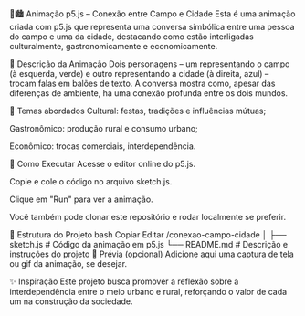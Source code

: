 🌾🏙️ Animação p5.js – Conexão entre Campo e Cidade
Esta é uma animação criada com p5.js que representa uma conversa simbólica entre uma pessoa do campo e uma da cidade, destacando como estão interligadas culturalmente, gastronomicamente e economicamente.

🎥 Descrição da Animação
Dois personagens – um representando o campo (à esquerda, verde) e outro representando a cidade (à direita, azul) – trocam falas em balões de texto. A conversa mostra como, apesar das diferenças de ambiente, há uma conexão profunda entre os dois mundos.

🧠 Temas abordados
Cultural: festas, tradições e influências mútuas;

Gastronômico: produção rural e consumo urbano;

Econômico: trocas comerciais, interdependência.

🚀 Como Executar
Acesse o editor online do p5.js.

Copie e cole o código no arquivo sketch.js.

Clique em "Run" para ver a animação.

Você também pode clonar este repositório e rodar localmente se preferir.

📁 Estrutura do Projeto
bash
Copiar
Editar
/conexao-campo-cidade
│
├── sketch.js       # Código da animação em p5.js
└── README.md       # Descrição e instruções do projeto
📸 Prévia (opcional)
Adicione aqui uma captura de tela ou gif da animação, se desejar.

✨ Inspiração
Este projeto busca promover a reflexão sobre a interdependência entre o meio urbano e rural, reforçando o valor de cada um na construção da sociedade.
